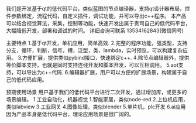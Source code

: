 我们是开发基于qt的低代码平台，类似蓝图的节点编译器，支持qt设计器布局，控件参数绑定，流程代码，自定义插件，调试功能，并可以导出c++程序。
本产品可以结合视觉算法，采集，控制等功能，快速开发出属于贵司自己的低代码平台，大幅降低开发，部署和调试的时间。
详细咨询可联系 13534162843(微信同号)

主要特点
1.基于qt开发，单机应用，简单高效.
2.完整的程序功能，强类型，支持分支，循环，判断，信号，槽，泛型，类，lambda，实时预览，可以构建复杂应用。
3.方便扩展，提供类似pybind接口，快速绑定c++.
4.除节点编辑器外，提供等价脚本支持，也就是同时支持连线开发和脚本开发，可以互相调用。
5.aot支持，可以导出为c++代码.
6.编辑器扩展，用户可以方便的扩展场景，构建属于自己的低代码应用。

预期使用场景
用户基于我们的低代码平台进行二次开发，通过增加库，或更多的场景编辑。
1.工业自动化，机器视觉
1.智能家居，类似node-red
2.上位机应用，类似labview
3.工业网关
4.图像处理，类似blender
5.单片机，plc开发
6.ai应用
因为产品本身是低代码平台，理论应用场景是很广阔的。